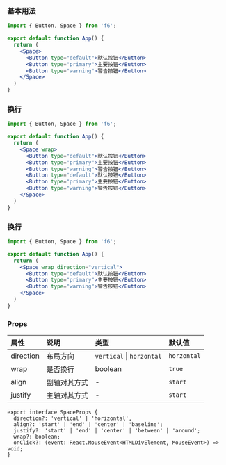 <div class="block-panel">
      <script>var code =`import { Button, Space } from 'f6';

export default function App() {
  return (
    <Space>
      <Button type="default">默认按钮</Button>
      <Button type="primary">主要按钮</Button>
      <Button type="warning">警告按钮</Button>
    </Space>
  )
}
`; console.log(code)</script>
      <h3>基本用法</h3>

```jsx
import { Button, Space } from 'f6';

export default function App() {
  return (
    <Space>
      <Button type="default">默认按钮</Button>
      <Button type="primary">主要按钮</Button>
      <Button type="warning">警告按钮</Button>
    </Space>
  )
}
```
</div>

<div class="block-panel">
      <script>var code =`import { Button, Space } from 'f6';

export default function App() {
  return (
    <Space wrap>
      <Button type="default">默认按钮</Button>
      <Button type="primary">主要按钮</Button>
      <Button type="warning">警告按钮</Button>
      <Button type="default">默认按钮</Button>
      <Button type="primary">主要按钮</Button>
      <Button type="warning">警告按钮</Button>
    </Space>
  )
}
`; console.log(code)</script>
      <h3>换行</h3>

```jsx
import { Button, Space } from 'f6';

export default function App() {
  return (
    <Space wrap>
      <Button type="default">默认按钮</Button>
      <Button type="primary">主要按钮</Button>
      <Button type="warning">警告按钮</Button>
      <Button type="default">默认按钮</Button>
      <Button type="primary">主要按钮</Button>
      <Button type="warning">警告按钮</Button>
    </Space>
  )
}
```
</div>

<div class="block-panel">
      <script>var code =`import { Button, Space } from 'f6';

export default function App() {
  return (
    <Space wrap direction="vertical">
      <Button type="default">默认按钮</Button>
      <Button type="primary">主要按钮</Button>
      <Button type="warning">警告按钮</Button>
    </Space>
  )
}
`; console.log(code)</script>
      <h3>换行</h3>

```jsx
import { Button, Space } from 'f6';

export default function App() {
  return (
    <Space wrap direction="vertical">
      <Button type="default">默认按钮</Button>
      <Button type="primary">主要按钮</Button>
      <Button type="warning">警告按钮</Button>
    </Space>
  )
}
```
</div>

### Props

| 属性 | 说明 | 类型 | 默认值 |
| :-  | :- | :- | :- |
| direction | 布局方向 | `vertical` \| `horzontal` | `horzontal` |
| wrap | 是否换行 | boolean | `true` |
| align | 副轴对其方式 | - | `start` |
| justify | 主轴对其方式 | - | `start` |

```tsx
export interface SpaceProps {
  direction?: 'vertical' | 'horizontal',
  align?: 'start' | 'end' | 'center' | 'baseline';
  justify?: 'start' | 'end' | 'center' | 'between' | 'around';
  wrap?: boolean;
  onClick?: (event: React.MouseEvent<HTMLDivElement, MouseEvent>) => void;
}
```